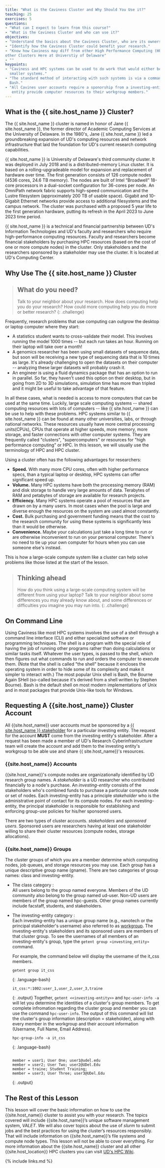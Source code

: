 ```yaml
---
title: "What is the Caviness Cluster and Why Should You Use it?"
teaching: 25
exercises: 5
questions:
- "What can I expect to learn from this course?"
- "What is the Caviness Cluster and who can use it?"
objectives:
- "Understand the basics about the Caviness Cluster, who are its owners and who can user it."
- "Identify how the Caviness Cluster could benefit your research."
- "Know how Caviness may diff from other High Performance Computing (HPC) Systems but also 
other Clusters Here at Universtiy of Delaware" 
- ""
keypoints:
- "Caviness and HPC systems can be used to do work that would either be impossible or much slower on
  smaller systems."
- "The standard method of interacting with such systems is via a command line interface such as
  Bash."
- "All Cavines user accounts require a sponorship from a investing-entity (stakeholer). The inverting-
   entity provide computer resources to their workgroup members."
---
```


## What is the  {{ site.host_name }} Cluster?
The  {{ site.host_name }} cluster is named in honor of Jane  {{ site.host_name }}, the former director of Academic Computing
Services at the University of Delaware. In the 1980's, Jane  {{ site.host_name }} led a groundbreaking expansion
of UD's computing resources and network infrastructure that laid the foundation for UD's current
research computing capabilities. 

 {{ site.host_name }} is University of Delaware's third community cluster. It was deployed in July 2018 and 
is a distributed-memory Linux cluster. It is based on a rolling-upgradeable model for expansion and 
replacement of hardware over time. The first generation consists of 126 compute nodes 
(4536 cores, 24.6 TB memory). The nodes are built of Intel “Broadwell” 18-core processors in a 
dual-socket configuration for 36-cores per node. An OmniPath network fabric supports high-speed 
communication and the Lustre filesystem (approximately 200 TB of usable space). Gigabit and 10-Gigabit 
Ethernet networks provide access to additional filesystems and the campus network. The cluster was 
purchased with a proposed 5 year life to the first generation hardware, putting its refresh in the 
April 2023 to June 2023 time period. 

 {{ site.host_name }} is a technical and financial partnership between UD's Information Technologies and UD's 
faculty and researchers who require high-performance computing resources. Faculty and researchers
become financial stakeholders by purchasing HPC resources (based on the cost of one or more compute
nodes) in the cluster. Only stakeholders and the researchers sponsored by a stakeholder may use the
cluster. It is located at UD's Computing Center.


## Why Use The  {{ site.host_name }} Cluster
> ## What do you need?
>
> Talk to your neighbor about your research. How does computing help you do your research? How 
>could more computing help you do more or better research?
{: .challenge}

Frequently, research problems that use computing can outgrow the desktop or laptop computer where
they start:

* A statistics student wants to cross-validate their model. This involves running the model 1000
  times -- but each run takes an hour. Running on their laptop will take over a month!
* A genomics researcher has been using small datasets of sequence data, but soon will be receiving 
  a new type of sequencing data that is 10 times as large. It's already challenging to open the
  datasets on their computer -- analyzing these larger datasets will probably crash it.
* An engineer is using a fluid dynamics package that has an option to run in parallel. So far, they
  haven't used this option on their desktop, but in going from 2D to 3D simulations, simulation 
  time has more than tripled and it might be useful to take advantage of that feature.

In all these cases, what is needed is access to more computers that can be used at the same time.
Luckily, large scale computing systems -- shared computing resources with lots of computers -- like
 {{ site.host_name }} can be use to help with these problems. HPC systems similar to  {{ site.host_name }} can be found at 
many other universities, labs, or through national networks. These resources usually have more 
central processing units(CPUs), CPUs that operate at higher speeds, more memory, more storage, and 
faster connections with other computer systems. They are frequently called "clusters", 
"supercomputers" or resources for "high performance computing" or HPC. In this lesson, we will 
usually use the terminology of HPC and HPC cluster.

Using a cluster often has the following advantages for researchers:

* **Speed.** With many more CPU cores, often with higher performance specs, than a typical laptop 
  or desktop, HPC systems can offer significant speed up.
* **Volume.** Many HPC systems have both the processing memory (RAM) and disk storage to handle 
  very large amounts of data. Terabytes of RAM and petabytes of storage are available for research
  projects.
* **Efficiency.** Many HPC systems operate a pool of resources that are drawn on by a many users. 
  In most cases when the pool is large and diverse enough the resources on the system are used 
  almost constantly.
* **Cost.** Bulk purchasing and government funding means that the cost to the research community for
  using these systems is significantly less than it would be otherwise.
* **Convenience.** Maybe your calculations just take a long time to run or are otherwise
  inconvenient to run on your personal computer. There's no need to tie up your own computer for
  hours when you can use someone else's instead.

This is how a large-scale compute system like a cluster can help solve problems like those listed 
at the start of the lesson.

> ## Thinking ahead
>
> How do you think using a large-scale computing system will be different from using your laptop?
> Talk to your neighbor about some differences you may already know about, and some
> differences or difficulties you imagine you may run into.
{: .challenge}

## On Command Line

Using Caviness like most HPC systems involves the use of a shell through a command line interface 
(CLI) and either specialized software or programming techniques. The shell is a program with the 
special role of having the job of running other programs rather than doing calculations or similar
tasks itself. Whatever the user types, is passed to the shell, which then figures out what commands
to run and orders the computer to execute them. (Note that the shell is called "the shell" because it 
encloses the operating system in order to hide some of its complexity and make it simpler to 
interact with.) The most popular Unix shell is Bash, the Bourne Again SHell (so-called because it's
derived from a shell written by Stephen Bourne). Bash is the default shell on most modern 
implementations of Unix and in most packages that provide Unix-like tools for Windows.


## Requesting A {{site.host_name}} Cluster Account

All {{site.host_name}} user accounts must be sponsored by a 
[{{ site.host_name }} stakeholder](https://docs.hpc.udel.edu/abstract/caviness/account/stakeholders) 
for a particular investing entity. The request for the account **MUST** come from the investing
entity's stakeholder. After a request has been made a member of UD's Research Cyberinfrastructure
team will create the account and add them to the investing entity's workgroup to be able use and 
share {{ site.host_name}}'s resources. 

### {{site.host_name}} Accounts
{{site.host_name}}'s compute nodes are organizationally identified by UD research group names.
A *stakeholder* is a UD researcher who contributed financially to a node's purchase. An *investing-entity* 
consists of the stakeholders who's combined funds to purchase a particular compute node or set of nodes. 
Each investing-entity has a principle *stakeholder* who is the administrative point of contact for its 
compute nodes. For each investing-entity, the principal stakeholder is responsible for establishing 
and enforcing group-use policies for his/her sponsored users. 

There are two types of cluster accounts. *stakeholders* and *sponsored users*. Sponsored users are researchers
having at least one stakeholder willing to share their cluster resources (compute nodes, storage allocations).

### {{site.host_name}} Groups
The cluster groups of which you are a member determine which computing nodes, job queues, and storage 
resources you may use. Each group has a unique descriptive group name (gname). There are two categories 
of group names: class and investing-entity. 

- The class category
:   
    All users belong to the group named everyone. Members of the UD community also belong to the group named 
    ud-user. Non-UD users are members of the group named hpc-guests. Other group names currently include 
    facstaff, students, and stakeholders. 
- The investing-entity category
:   
    Each investing-entity has a unique group name (e.g., nanotech or the principal stakeholder's username) 
    also referred to as 
    [workgroup](https://docs.hpc.udel.edu/abstract/caviness/app_dev/compute_env#using-workgroup-and-directories). 
    The investing-entity's stakeholders and its sponsored users are members of that cluster group. To see the 
    usernames of all members of an investing-entity's group, type the `getent group «investing_entity»` command. 

    For example, the command below will display the username of the it_css members.

    ```
    getent group it_css
    ```
    {: .language-bash}
    ```
    it_css:*:1002:user_1,user_2,user_3,traine
    ```
    {: .output}
    Together, `getent <<investing-entity>>` and `hpc-user-info -a` will let you determine the identities of a cluster's
    group members.
    To get complete infromation regarding the cluster group and member you can use the command `hpc-user-info`. The output of this command will list the cluster's group information (description = stakeholder), along with every member in the workgroup and their account information (Username, Full Name, Email Address).

    ```
    hpc-group-info -a it_css
    ```
    {: .language-bash}
    ```
    
    member = user1; User One; user1@udel.edu
    member = user2; User Two; user2@UDel.Edu
    member = traine; Student Training;
    member = user3; User Three; user3@UDel.Edu
    ```
    {: .output}


## The Rest of this Lesson
This lesson will cover the basic information on how to use the {{site.host_name}} cluster to assist you with your research.
The topics covered will include {{site.host_name}}’s unique software management system, *VALET*. We will also cover 
topics about the use of *slurm* to submit jobs and the best practices for using the cluster’s resources responsibly.
That will include information on {{site.host_name}}’s file systems and compute node types. This lesson will not be 
able to cover everything. For more information about the {{site.host_name}} cluster and all other 
{{site.host_location}} HPC clusters you can visit [UD's HPC Wiki](https://docs.hpc.udel.edu). 


{% include links.md %}
